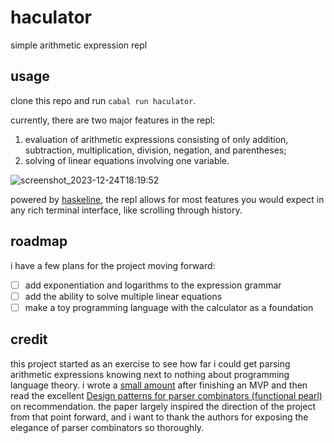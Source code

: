 # haculator

simple arithmetic expression repl

## usage

clone this repo and run `cabal run haculator`.

currently, there are two major features in the repl:

1. evaluation of arithmetic expressions consisting of only addition,
   subtraction, multiplication, division, negation, and parentheses;
2. solving of linear equations involving one variable.

![screenshot_2023-12-24T18:19:52](https://github.com/joshcbrown/haculator/assets/80245312/0df28f75-3e94-4be7-a4ab-8dbdaa73284c)

powered by [haskeline](https://hackage.haskell.org/package/haskeline), the repl
allows for most features you would expect in any rich terminal interface, like
scrolling through history.

## roadmap
i have a few plans for the project moving forward:
- [ ] add exponentiation and logarithms to the expression grammar
- [ ] add the ability to solve multiple linear equations
- [ ] make a toy programming language with the calculator as a foundation

## credit
this project started as an exercise to see how far i could get parsing
arithmetic expressions knowing next to nothing about programming language
theory. i wrote a 
[small amount](https://joshcbrown.github.io/posts/expression-parser.html)
after finishing an MVP and then read the excellent
[Design patterns for parser combinators (functional pearl)](https://dl.acm.org/doi/10.1145/3471874.3472984)
on recommendation.
the paper largely inspired the direction of the project from that point forward,
and i want to thank the authors for exposing the elegance of parser combinators so thoroughly.
